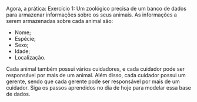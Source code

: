 Agora, a prática:
Exercício 1: Um zoológico precisa de um banco de dados para armazenar informações sobre os seus animais. As informações a serem armazenadas sobre cada animal são:
* Nome;
* Espécie;
* Sexo;
* Idade;
* Localização.

Cada animal também possui vários cuidadores, e cada cuidador pode ser responsável por mais de um animal. Além disso, cada cuidador possui um gerente, sendo que cada gerente pode ser responsável por mais de um cuidador.
Siga os passos aprendidos no dia de hoje para modelar essa base de dados.
